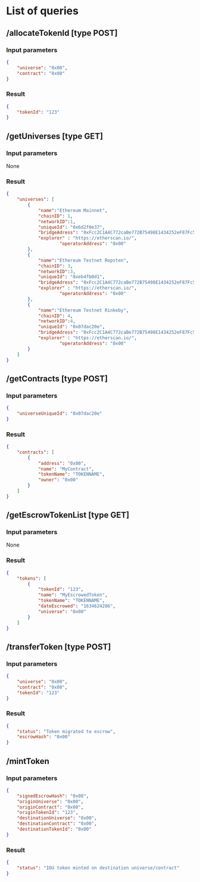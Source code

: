 # List of queries

## /allocateTokenId [type POST]

### Input parameters

```json
{
    "universe": "0x00",
    "contract": "0x00"
}
```

### Result

```json
{
    "tokenId": "123"
}
```

## /getUniverses [type GET]

### Input parameters

None

### Result

```json
{
    "universes": [
		{
			"name":"Ethereum Mainnet",
			"chainID": 1,
			"networkID":1,
			"uniqueId": "0x6d2f0e37",
			"bridgeAdress": "0xFcc2C1A4C772caBe772B75498E1434252eF87Fc5",
			"explorer" : "https://etherscan.io/",
            		"operatorAddress": "0x00"
		},
		{
			"name":"Ethereum Testnet Ropsten",
			"chainID": 3,
			"networkID":3,
			"uniqueId": "0xeb4fb0d1",
			"bridgeAdress": "0xFcc2C1A4C772caBe772B75498E1434252eF87Fc5",
			"explorer" : "https://etherscan.io/",
            		"operatorAddress": "0x00"
		},
		{
			"name":"Ethereum Testnet Rinkeby",
			"chainID": 4,
			"networkID":4,
			"uniqueId": "0x07dac20e",
			"bridgeAdress": "0xFcc2C1A4C772caBe772B75498E1434252eF87Fc5",
			"explorer" : "https://etherscan.io/",
            		"operatorAddress": "0x00"
		}
    ]
}
```

## /getContracts [type POST]

### Input parameters

```json
{
    "universeUniqueId": "0x07dac20e"
}
```

### Result

```json
{
    "contracts": [
        {
            "address": "0x00",
            "name": "MyContract",
            "tokenName": "TOKENNAME",
            "owner": "0x00"
        }
    ]
}
```


## /getEscrowTokenList [type GET]

### Input parameters

None

### Result

```json
{
    "tokens": [
        {
            "tokenId": "123",
            "name": "MyEscrowedToken",
            "tokenName": "TOKENNAME",
            "dateEscrowed": "1634624286",
            "universe": "0x00"
        }
    ]
}
```

## /transferToken [type POST]

### Input parameters

```json
{
    "universe": "0x00",
    "contract": "0x00",
    "tokenId": "123"
}
```

### Result

```json
{
    "status": "Token migrated to escrow",
    "escrowHash": "0x00"
}
```

## /mintToken

### Input parameters

```json
{
    "signedEscrowHash": "0x00",
    "originUniverse": "0x00",
    "originContract": "0x00",
    "originTokenId": "123",
    "destinationUniverse": "0x00",
    "destinationContract": "0x00",
    "destinationTokenId": "0x00"
}
```

### Result

```json
{
    "status": "IOU token minted on destination universe/contract"
}
```
